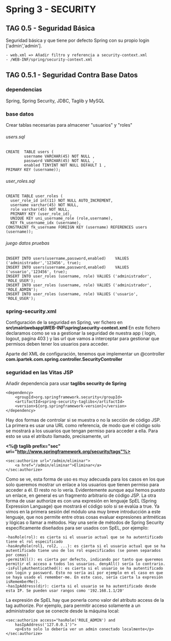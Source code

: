 # Spring 3 - SECURITY

## TAG 0.5 - Seguridad Básica

Seguridad básica y que tiene por defecto Spring con su propio login ['admin','admin'].

	- web.xml => Añadir filtro y referencia a security-context.xml
	- /WEB-INF/spring/security-context.xml
	
## TAG 0.5.1 - Seguridad Contra Base Datos

### dependencias
Spring, Spring Security, JDBC, Taglib y MySQL 

### base datos
Crear tablas necesarias para almacener "usuarios" y "roles"

###### users.sql
	CREATE  TABLE users (
	  		username VARCHAR(45) NOT NULL ,
	  		password VARCHAR(45) NOT NULL ,
	  		enabled TINYINT NOT NULL DEFAULT 1 ,
	PRIMARY KEY (username));
	
###### user_roles.sql

	CREATE TABLE user_roles (
	  user_role_id int(11) NOT NULL AUTO_INCREMENT,
	  username varchar(45) NOT NULL,
	  role varchar(45) NOT NULL,
	  PRIMARY KEY (user_role_id),
	  UNIQUE KEY uni_username_role (role,username),
	  KEY fk_username_idx (username),
	CONSTRAINT fk_username FOREIGN KEY (username) REFERENCES users (username));
	
###### juego datos pruebas
	
	INSERT INTO users(username,password,enabled)	VALUES ('administrador','123456', true);
	INSERT INTO users(username,password,enabled)	VALUES ('usuario','123456', true);
	INSERT INTO user_roles (username, role)	VALUES ('administrador', 'ROLE_USER');
	INSERT INTO user_roles (username, role) VALUES ('administrador', 'ROLE_ADMIN');
	INSERT INTO user_roles (username, role) VALUES ('usuario', 'ROLE_USER');
	
	
### spring-security.xml
Configuración de la seguridad en Spring, ver fichero en **src\main\webapp\WEB-INF\spring\security-context.xml**	
En este fichero declaramos como se va a gestionar la seguridad de nuestra app ( login, logout, pagina 403 ) y las url que vamos a interceptar para gestionar que permisos deben tener los usuarios para acceder.

Aparte del XML de configuración, tenemos que implementar un @controller **com.ipartek.com.spring.controller.SecurityController**


### seguridad en las Vitas JSP

Añadir dependencia para usar **taglibs security de Spring** 


	<dependency>
		<groupId>org.springframework.security</groupId>
		<artifactId>spring-security-taglibs</artifactId>
		<version>${org.springframework-version}</version>
	</dependency>


Hay dos formas de controlar si se muestra o no la sección de código JSP. La primera es
usar una URL como referencia, de modo que el código solo se mostrará a los usuarios que
tengan permiso para acceder a ella. Para esto se usa el atributo llamado, precisamente,
url

**<%@ taglib prefix="sec" uri="http://www.springframework.org/security/tags"%>**

	<sec:authorize url="/admin/eliminar">
		<a href="/admin/eliminar">Eliminar</a>
	</sec:authorize>

Como se ve, esta forma de uso es muy adecuada para los casos en los que solo queremos
mostrar un enlace a los usuarios que tienen permiso para acceder a él. El resto no lo vería.
Evidentemente aunque aquí hemos puesto un enlace, en general es un fragmento
arbitrario de código JSP.
La otra forma de usar authorize es con una expresión en lenguaje SpEL (Spring
Expression Language) que mostrará el código solo si se evalúa a true. Ya vimos en la
primera sesión del módulo una muy breve introducción a este lenguaje, que nos permite
entre otras cosas evaluar expresiones aritméticas y lógicas o llamar a métodos. Hay una
serie de métodos de Spring Security específicamente diseñados para ser usados con
SpEL, por ejemplo:

	-hasRole(rol): es cierta si el usuario actual que se ha autentificado tiene el rol especificado
	-hasAnyRole(rol1, rol2, ...): es cierta si el usuario actual que se ha autentificado tiene uno de los rol especificados (se ponen separados por comas)
	-permitAll(): es cierta por defecto, indicando por tanto que queremos permitir el acceso a todos los usuarios. denyAll() sería lo contrario.
	-isFullyAuthenticathed(): es cierta si el usuario se ha autentificado con login y password. Esto no sería así por ejemplo en el caso en que se haya usado el remember-me. En este caso, sería cierta la expresión isRememberMe().
	-hasIpAddress(dir): cierta si el usuario se ha autentificado desde esta IP. Se pueden usar rangos como '192.168.1.1/20'
	
La expresión de SpEL hay que ponerla como valor del atributo access de la tag
authorize. Por ejemplo, para permitir acceso solamente a un administrador que se
conecte desde la máquina local:


	<sec:authorize access="hasRole('ROLE_ADMIN') and
		hasIpAddress('127.0.0.1')">
		<p>Esto solo lo debería ver un admin conectado localmente</p>
	</sec:authorize>
	




	